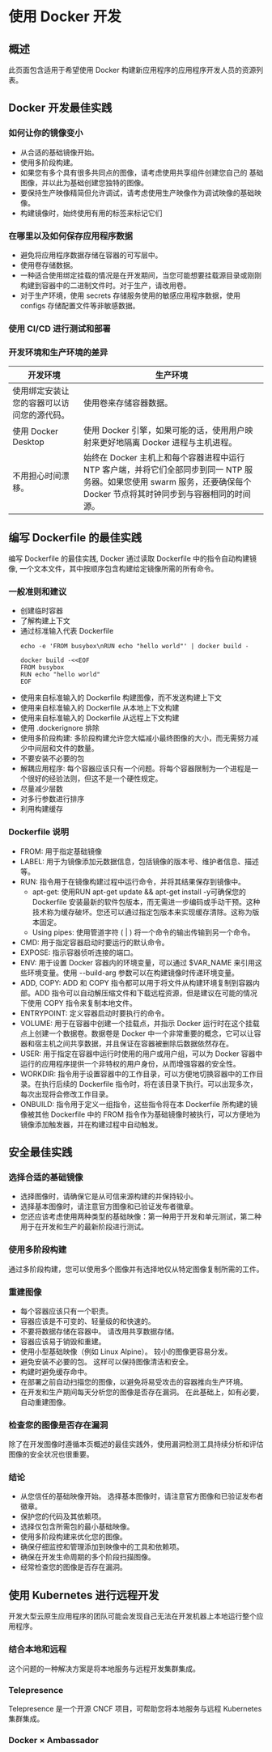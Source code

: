 # 使用 Docker 开发

## 概述
此页面包含适用于希望使用 Docker 构建新应用程序的应用程序开发人员的资源列表。

## Docker 开发最佳实践
### 如何让你的镜像变小
* 从合适的基础镜像开始。
* 使用多阶段构建。
* 如果您有多个具有很多共同点的图像，请考虑使用共享组件创建您自己的 基础图像，并以此为基础创建您独特的图像。
* 要保持生产映像精简但允许调试，请考虑使用生产映像作为调试映像的基础映像。
* 构建镜像时，始终使用有用的标签来标记它们
### 在哪里以及如何保存应用程序数据
* 避免将应用程序数据存储在容器的可写层中。
* 使用卷存储数据。
* 一种适合使用绑定挂载的情况是在开发期间，当您可能想要挂载源目录或刚刚构建到容器中的二进制文件时。对于生产，请改用卷。
* 对于生产环境，使用 secrets 存储服务使用的敏感应用程序数据，使用 configs 存储配置文件等非敏感数据。
### 使用 CI/CD 进行测试和部署
### 开发环境和生产环境的差异
| 开发环境 | 生产环境 |
| ---- | ---- |
| 使用绑定安装让您的容器可以访问您的源代码。 | 使用卷来存储容器数据。 |
|  使用 Docker Desktop | 使用 Docker 引擎，如果可能的话，使用用户映射来更好地隔离 Docker 进程与主机进程。 |
| 不用担心时间漂移。 | 始终在 Docker 主机上和每个容器进程中运行 NTP 客户端，并将它们全部同步到同一 NTP 服务器。如果您使用 swarm 服务，还要确保每个 Docker 节点将其时钟同步到与容器相同的时间源。 |

## 编写 Dockerfile 的最佳实践
编写 Dockerfile 的最佳实践, Docker 通过读取 Dockerfile 中的指令自动构建镜像, 一个文本文件，其中按顺序包含构建给定镜像所需的所有命令。
### 一般准则和建议
* 创建临时容器
* 了解构建上下文
* 通过标准输入代表 Dockerfile
  ```
  echo -e 'FROM busybox\nRUN echo "hello world"' | docker build -
  ```
  ```
  docker build -<<EOF
  FROM busybox
  RUN echo "hello world"
  EOF
  ```
* 使用来自标准输入的 Dockerfile 构建图像，而不发送构建上下文
* 使用来自标准输入的 Dockerfile 从本地上下文构建
* 使用来自标准输入的 Dockerfile 从远程上下文构建
* 使用 .dockerignore 排除
* 使用多阶段构建: 多阶段构建允许您大幅减小最终图像的大小，而无需努力减少中间层和文件的数量。
* 不要安装不必要的包
* 解耦应用程序: 每个容器应该只有一个问题。将每个容器限制为一个进程是一个很好的经验法则，但这不是一个硬性规定。
* 尽量减少层数
* 对多行参数进行排序
* 利用构建缓存
### Dockerfile 说明
* FROM: 用于指定基础镜像
* LABEL: 用于为镜像添加元数据信息，包括镜像的版本号、维护者信息、描述等。
* RUN: 指令用于在镜像构建过程中运行命令，并将其结果保存到镜像中。
  * apt-get: 使用RUN apt-get update && apt-get install -y可确保您的 Dockerfile 安装最新的软件包版本，而无需进一步编码或手动干预。这种技术称为缓存破坏。您还可以通过指定包版本来实现缓存清除。这称为版本固定。
  * Using pipes: 使用管道字符 ( | ) 将一个命令的输出传输到另一个命令。
* CMD: 用于指定容器启动时要运行的默认命令。
* EXPOSE: 指示容器侦听连接的端口。
* ENV: 用于设置 Docker 容器内的环境变量，可以通过 $VAR_NAME 来引用这些环境变量。使用 --build-arg 参数可以在构建镜像时传递环境变量。
* ADD, COPY: ADD 和 COPY 指令都可以用于将文件从构建环境复制到容器内部。ADD 指令可以自动解压缩文件和下载远程资源，但是建议在可能的情况下使用 COPY 指令来复制本地文件。
* ENTRYPOINT: 定义容器启动时要执行的命令。
* VOLUME: 用于在容器中创建一个挂载点，并指示 Docker 运行时在这个挂载点上创建一个数据卷。数据卷是 Docker 中一个非常重要的概念，它可以让容器和宿主机之间共享数据，并且保证在容器被删除后数据依然存在。
* USER: 用于指定在容器中运行时使用的用户或用户组，可以为 Docker 容器中运行的应用程序提供一个非特权的用户身份，从而增强容器的安全性。
* WORKDIR: 指令用于设置容器中的工作目录，可以方便地切换容器中的工作目录。在执行后续的 Dockerfile 指令时，将在该目录下执行。可以出现多次，每次出现将会修改工作目录。
* ONBUILD: 指令用于定义一组指令，这些指令将在本 Dockerfile 所构建的镜像被其他 Dockerfile 中的 FROM 指令作为基础镜像时被执行，可以方便地为镜像添加触发器，并在构建过程中自动触发。

## 安全最佳实践
### 选择合适的基础镜像
* 选择图像时，请确保它是从可信来源构建的并保持较小。
* 选择基本图像时，请注意官方图像和已验证发布者徽章。
* 您还应该考虑使用两种类型的基础映像：第一种用于开发和单元测试，第二种用于在开发和生产的最新阶段进行测试。
### 使用多阶段构建
通过多阶段构建，您可以使用多个图像并有选择地仅从特定图像复制所需的工件。
### 重建图像
* 每个容器应该只有一个职责。
* 容器应该是不可变的、轻量级的和快速的。
* 不要将数据存储在容器中。 请改用共享数据存储。
* 容器应该易于销毁和重建。
* 使用小型基础映像（例如 Linux Alpine）。 较小的图像更容易分发。
* 避免安装不必要的包。 这样可以保持图像清洁和安全。
* 构建时避免缓存命中。
* 在部署之前自动扫描您的图像，以避免将易受攻击的容器推向生产环境。
* 在开发和生产期间每天分析您的图像是否存在漏洞。 在此基础上，如有必要，自动重建图像。
### 检查您的图像是否存在漏洞
除了在开发图像时遵循本页概述的最佳实践外，使用漏洞检测工具持续分析和评估图像的安全状况也很重要。
### 结论
* 从您信任的基础映像开始。 选择基本图像时，请注意官方图像和已验证发布者徽章。
* 保护您的代码及其依赖项。
* 选择仅包含所需包的最小基础映像。
* 使用多阶段构建来优化您的图像。
* 确保仔细监控和管理添加到映像中的工具和依赖项。
* 确保在开发生命周期的多个阶段扫描图像。
* 经常检查您的图像是否存在漏洞。

## 使用 Kubernetes 进行远程开发
开发大型云原生应用程序的团队可能会发现自己无法在开发机器上本地运行整个应用程序。
### 结合本地和远程
这个问题的一种解决方案是将本地服务与远程开发集群集成。
### Telepresence
Telepresence 是一个开源 CNCF 项目，可帮助您将本地服务与远程 Kubernetes 集群集成。
### Docker × Ambassador

